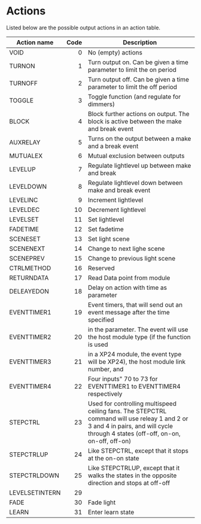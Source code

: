 # Actions

Listed below are the possible output actions in an action table.

 | Action name    | Code | Description                                                                           |
 |----------------|-----:|---------------------------------------------------------------------------------------|
 | VOID           |    0 | No (empty) actions                                                                    |
 | TURNON         |    1 | Turn output on. Can be given a time parameter to limit the on period                  | 
 | TURNOFF        |    2 | Turn output off. Can be given a time parameter to limit the off period                | 
 | TOGGLE         |    3 | Toggle function (and regulate for dimmers)                                            |
 | BLOCK          |    4 | Block further actions on output. The block is active between the make and break event |
 | AUXRELAY       |    5 | Turns on the output between a make and a break event                                  |
 | MUTUALEX       |    6 | Mutual exclusion between outputs                                                      |
 | LEVELUP        |    7 | Regulate lightlevel up between make and break                                         |
 | LEVELDOWN      |    8 | Regulate lightlevel down between make and break event                                 |
 | LEVELINC       |    9 | Increment lightlevel                                                                  |
 | LEVELDEC       |   10 | Decrement lightlevel                                                                  |
 | LEVELSET       |   11 | Set lightlevel                                                                        |
 | FADETIME       |   12 | Set fadetime                                                                          |
 | SCENESET       |   13 | Set light scene                                                                       |
 | SCENENEXT      |   14 | Change to next lighe scene                                                            |
 | SCENEPREV      |   15 | Change to previous light scene                                                        |
 | CTRLMETHOD     |   16 | Reserved                                                                              |
 | RETURNDATA     |   17 | Read Data point from module                                                               |
 | DELEAYEDON     |   18 | Delay on action with time as parameter                                                |
 | EVENTTIMER1    |   19 | Event timers, that will send out an event message after the time specified            |
 | EVENTTIMER2    |   20 | in the parameter. The event will use the host module type (if the function is used    |
 | EVENTTIMER3    |   21 | in a XP24 module, the event type will be XP24), the host module link number, and      |
 | EVENTTIMER4    |   22 | Four inputs" 70 to 73 for EVENTTIMER1 to EVENTTIMER4 respectively                     | 
 | STEPCTRL       |   23 | Used for controlling multispeed ceiling fans. The STEPCTRL command will use releay 1 and 2 or 3 and 4 in pairs, and will cycle through 4 states (off-off, on-on, on-off, off-on)  | 
 | STEPCTRLUP     |   24 | Like STEPCTRL, except that it stops at the on-on state                                |
 | STEPCTRLDOWN   |   25 | Like STEPCTRLUP, except that it walks the states in the opposite direction and stops at off-off           |
 | LEVELSETINTERN |   29 |                                                                                       |
 | FADE           |   30 | Fade light                                                                            |
 | LEARN          |   31 | Enter learn state                                                                     |
